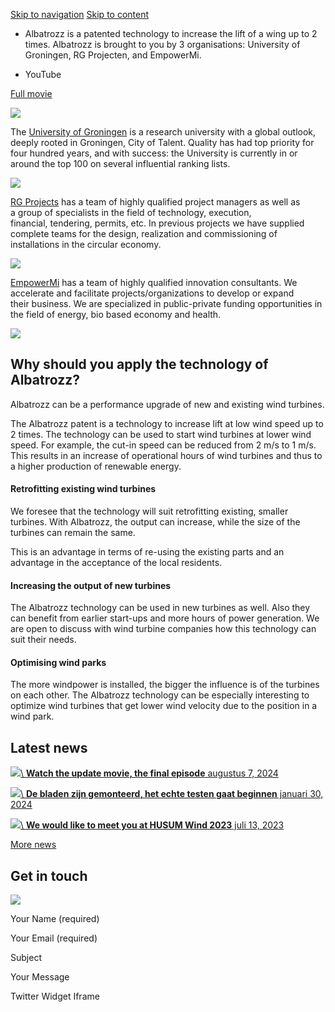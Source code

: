 [Skip to navigation](https://albatrozz.eu/#site-navigation) [Skip to content](https://albatrozz.eu/#content)

- Albatrozz is a patented technology to increase the lift of a wing up to 2 times.
Albatrozz is brought to you by 3 organisations: University of Groningen, RG Projecten, and EmpowerMi.


- YouTube























[Full movie](https://www.youtube.com/watch?v=LAQSe6DaQPY&t)


[![](https://albatrozz.eu/wp-content/uploads/2019/04/university-of-groningen-300x267.jpg)](https://albatrozz.eu/wp-content/uploads/2019/04/university-of-groningen-e1586943507389.jpg)

The [University of Groningen](http://www.rug.nl/) is a research university with a global outlook, deeply rooted in Groningen, City of Talent. Quality has had top priority for four hundred years, and with success: the University is currently in or around the top 100 on several influential ranking lists.

[![](https://albatrozz.eu/wp-content/uploads/2019/04/Logo-RG-Projecten-e1644312030671.jpg)](https://albatrozz.eu/wp-content/uploads/2019/04/Logo-RG-Projecten-e1644312030671.jpg)

[RG Projects](http://www.rg-projecten.nl/) has a team of highly qualified project managers as well as a group of specialists in the field of technology, execution, financial, tendering, permits, etc. In previous projects we have supplied complete teams for the design, realization and commissioning of installations in the circular economy.

[![](https://albatrozz.eu/wp-content/uploads/2022/02/logo-EmpowerMi-bijgesneden-kopie-300x85.png)](https://albatrozz.eu/wp-content/uploads/2022/02/logo-EmpowerMi-bijgesneden-kopie.png)

[EmpowerMi](http://empowermi.com/) has a team of highly qualified innovation consultants. We accelerate and facilitate projects/organizations to develop or expand their business. We are specialized in public-private funding opportunities in the field of energy, bio based economy and health.

![](https://albatrozz.eu/wp-content/uploads/2019/06/Albatross.jpg)

## Why should you apply the technology of Albatrozz?

Albatrozz can be a performance upgrade of new and existing wind turbines.

The Albatrozz patent is a technology to increase lift at low wind speed up to 2 times. The technology can be used to start wind turbines at lower wind speed. For example, the cut-in speed can be reduced from 2 m/s to 1 m/s. This results in an increase of operational hours of wind turbines and thus to a higher production of renewable energy.

#### Retrofitting existing wind turbines

We foresee that the technology will suit retrofitting existing, smaller turbines. With Albatrozz, the output can increase, while the size of the turbines can remain the same.

This is an advantage in terms of re-using the existing parts and an advantage in the acceptance of the local residents.

#### Increasing the output of new turbines

The Albatrozz technology can be used in new turbines as well. Also they can benefit from earlier start-ups and more hours of power generation. We are open to discuss with wind turbine companies how this technology can suit their needs.

#### Optimising wind parks

The more windpower is installed, the bigger the influence is of the turbines on each other. The Albatrozz technology can be especially interesting to optimize wind turbines that get lower wind velocity due to the position in a wind park.

## Latest news

[![](https://albatrozz.eu/wp-content/uploads/2024/08/windturbine-480x259.jpg)\\
**Watch the update movie, the final episode** augustus 7, 2024](https://albatrozz.eu/movie/update-movie-the-final-episode/)

[![](https://albatrozz.eu/wp-content/uploads/2024/01/bdafbf35-3ac6-4069-a5ff-2d4641c75d50-480x270.jpeg)\\
**De bladen zijn gemonteerd, het echte testen gaat beginnen** januari 30, 2024](https://albatrozz.eu/uncategorized/de-albatrozz-bladen-zijn-geinstalleerd-het-echte-testen-gaat-beginnen/)

[![](https://albatrozz.eu/wp-content/uploads/2023/07/Husum-4.png)\\
**We would like to meet you at HUSUM Wind 2023** juli 13, 2023](https://albatrozz.eu/uncategorized/husum-wind-2023/)

[More news](https://albatrozz.eu/blog/)

## Get in touch

[![](https://test.lexactserver.nl/wp-content/uploads/2017/11/depositphotos_12506142-stock-photo-green-planet-earth-300x161.png)](https://test.lexactserver.nl/wp-content/uploads/2017/11/depositphotos_12506142-stock-photo-green-planet-earth.png)

Your Name (required)

Your Email (required)

Subject

Your Message

Twitter Widget Iframe